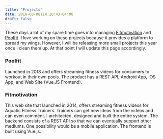 ```yaml
---
title: "Projects"
date: 2018-08-08T14:20:43-04:00
draft: false
---
```


These days a lot of my spare time goes into managing [Fitmotivation](https://fitmotivation.com) and [Poolfit](https://poolfit.tv).  I love working on these projects because it provides a platform to spread my wings.  However, I will be releasing more small projects this year once I clean them up.  At that point I will update this page accordingly.

### Poolfit
Launched in 2018 and offers streaming fitness videos for consumers to workout in their own pools. The product has a REST API, Android App, iOS App, and Web Site (Vue.JS Frontend).

### Fitmotivation
This web site that launched in 2014, offers streaming fitness videos for Aquatic Fitness Trainers.  Trainers can get new ideas from the videos and can even comment. I architected, designed and built the entire system.  The backend consists of a REST API so that we can eventually support other mediums. One possibility would be a mobile application.  The frontend is built using Vue.js.

